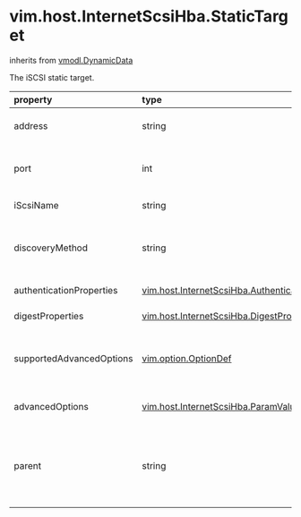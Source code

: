 vim.host.InternetScsiHba.StaticTarget
=====================================
inherits from [vmodl.DynamicData](docs/vmodl.DynamicData.md)


The iSCSI static target.

| property | type | optional | priv | desc |
|:---------|:-----|:---------|:-----|:-----|
| address | string | None | None | The IP address or hostname of the storage device. |
| port | int | true | None | The TCP port of the storage device.  If not specified, the standard default of 3260 is used. |
| iScsiName | string | None | None | The iSCSI name of the storage device. |
| discoveryMethod | string | true | None | Discovery method   each static target is discovered by some method   define in TargetDiscoveryMethod. |
| authenticationProperties | [vim.host.InternetScsiHba.AuthenticationProperties](vim.host.InternetScsiHba.AuthenticationProperties.md "vim.host.InternetScsiHba.AuthenticationProperties") | true | None | The authentication settings for this target. |
| digestProperties | [vim.host.InternetScsiHba.DigestProperties](vim.host.InternetScsiHba.DigestProperties.md "vim.host.InternetScsiHba.DigestProperties") | true | None | The digest settings for this target. |
| supportedAdvancedOptions | [vim.option.OptionDef](vim.option.OptionDef.md "vim.option.OptionDef") | true | None | A list of supported key/value pair advanced options for the   host bus adapter including their type information. |
| advancedOptions | [vim.host.InternetScsiHba.ParamValue](vim.host.InternetScsiHba.ParamValue.md "vim.host.InternetScsiHba.ParamValue") | true | None | A list of the current options settings for the host bus adapter. |
| parent | string | true | None | The parent entity from which settings can be inherited. It can either  be unset, or set to the device name of the host bus adapter or the  name of the SendTarget. |


